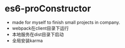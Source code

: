 # es6-proConstructor
 - made for myself to finish small projects in company.
 - webpack在client目录下运行
 - 本地服务在dist目录下启动
 - 全局安装karma
